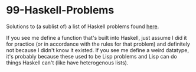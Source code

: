 # 99-Haskell-Problems

Solutions to (a sublist of) a list of Haskell problems found <a href="https://wiki.haskell.org/H-99:_Ninety-Nine_Haskell_Problems">here</a>.

If you see me define a function that's built into Haskell, just assume I did it for practice (or in accordance with the rules for that problem) and definitely not because I didn't know it existed. If you see me define a weird datatype, it's probably because these used to be Lisp problems and Lisp can do things Haskell can't (like have heterogenous lists).
